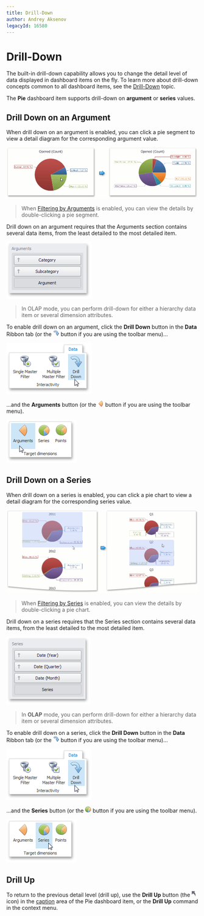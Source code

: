 ```yaml
---
title: Drill-Down
author: Andrey Aksenov
legacyId: 16580
---
```

# Drill-Down
The built-in drill-down capability allows you to change the detail level of data displayed in dashboard items on the fly. To learn more about drill-down concepts common to all dashboard items, see the [Drill-Down](../../../interactivity/drill-down.md) topic.

The **Pie** dashboard item supports drill-down on **argument** or **series** values.

## Drill Down on an Argument
When drill down on an argument is enabled, you can click a pie segment to view a detail diagram for the corresponding argument value.

![Anim_Pies_DrillDownOnArguments](../../../../../images/img19909.png)

> When [Filtering by Arguments](master-filtering.md) is enabled, you can view the details by double-clicking a pie segment.

Drill down on an argument requires that the Arguments section contains several data items, from the least detailed to the most detailed item.

![Pies_Interactivity_DrillDown_Arguments_DataItems](../../../../../images/img19972.png)

> In OLAP mode, you can perform drill-down for either a hierarchy data item or several dimension attributes.

To enable drill down on an argument, click the **Drill Down** button in the **Data** Ribbon tab (or the ![Chart_Interactivity_DrillDown_Toolbar](../../../../../images/img21873.png) button if you are using the toolbar menu)...

![Chart_Interactivity_DrillDown_Ribbon](../../../../../images/img21872.png)

...and the **Arguments** button (or the ![Pies_Interactivity_MasterFilter_Arguments_Toolbar](../../../../../images/img19919.png) button if you are using the toolbar menu).

![Pies_Interactivity_MasterFilter_Arguments_Ribbon](../../../../../images/img19915.png)

## Drill Down on a Series
When drill down on a series is enabled, you can click a pie chart to view a detail diagram for the corresponding series value.

![Anim_Pies_DrillDownOnSeries](../../../../../images/img19910.png)

> When [Filtering by Series](master-filtering.md) is enabled, you can view the details by double-clicking a pie chart.

Drill down on a series requires that the Series section contains several data items, from the least detailed to the most detailed item.

![Pies_Interactivity_DrillDown_Series_DataItems](../../../../../images/img19973.png)

> In **OLAP** mode, you can perform drill-down for either a hierarchy data item or several dimension attributes.

To enable drill down on a series, click the **Drill Down** button in the **Data** Ribbon tab (or the ![Chart_Interactivity_DrillDown_Toolbar](../../../../../images/img21873.png) button if you are using the toolbar menu)...

![Chart_Interactivity_DrillDown_Ribbon](../../../../../images/img21872.png)

...and the **Series** button (or the ![Pies_Interactivity_MasterFilter_Series_Toolbar](../../../../../images/img19920.png) button if you are using the toolbar menu).

![Pies_Interactivity_MasterFilter_Series_Ribbon](../../../../../images/img19916.png)

## Drill Up
To return to the previous detail level (drill up), use the **Drill Up** button (the ![DrillDown_DrillUpArrow](../../../../../images/img18627.png) icon) in the [caption](../../../dashboard-layout/dashboard-item-caption.md) area of the Pie dashboard item, or the **Drill Up** command in the context menu.